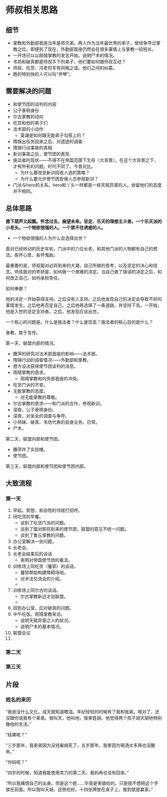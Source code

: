 # 师叔相关思路

## 细节

+ 掌教和外勤部首座当年是师兄弟。两人作为当年最优秀的弟子，曾经争夺过掌教之位。即便到了现在，外勤部首座仍然会在很多事情上与掌教一较短长。
+ 一开场可以以雨晴掌教的发言开始。说明尸术的情况。
+ 韦坊和破真都是师叔手下的弟子，他们要如何跟师叔互动？
+ 师叔、吃货、冯老将军有同袍之谊。他们之间的纠葛。
+ 跑的特别快的人可以叫“尹琴”。

## 需要解决的问题

+ 和使节团的谈判的内容
+ 公子表明身份
+ 尔古掌教的动向
+ 吃货和他的弟子们
+ 法术部的小动作
	+ 莫谦是如何跟无能弟子勾搭上的？
+ 隋锦出任务回来之后，对遗迹的调查
+ 隋锦行动事故的真相
+ 新训事故之后，使节团的表现
+ 施法者的现状——不得不在帝国范围下生存（大背景）。在这个大背景之下，才有所有的问题。时代不同了。今昔对比。
	+ 为什么要改变新训招收人选的策略？
	+ 为什么要允许使节团安保人员参观新训？
+ 门派与hero的关系。hero和丫头一样都是一些天赋异禀的人。收留他们的态度并不相同。

## 总体思路

**摁下葫芦又起瓢。怀念过去，展望未来。坚定、乐天的理想主义者。一个乐天派的小老头。一个物欲很强的人。一个禁不住诱惑的人。**
+ 一个物欲很强的人为什么会选择出世？

面对已经转动的历史车轮，门派中的六位长老，和其他门派的人物都有自己的想法。各怀心思，各怀鬼胎。

最重要的是，师叔面对必将到来的大潮，自己所做的思考，以及坚定的决心和信念。师叔面对的考研是，如何做一个艰难的决定。当自己做了错误的决定之后，如何改正自己。如何承担责任。

如何奉献？

他的决定一开始获得支持。之后没有人支持。之后他发现自己的决定会导致不好的事情发生。之后他再否定自己。之后他再选择了一条道路，并坚持下去。一开始，他是入世的坚定支持者。之后，他发现应该出世。

一个核心的问题是。什么是施法者？什么是崇高？施法者的核心目的是什么？

身教，胜于言传。

第一天，联盟内部的情况。
+ 鵰萍的研究对法术部首座的影响——法术部。
+ 隋锦行动的调查情况——外勤部和掌教。
+ 想方设法获得使节团谈判的消息。
+ 雨晴掌教的恳求。
	+ 雨晴掌教和内务部首座的冲突。
+ 吃货门派的不安。
+ 无能掌教的态度。
	+ 对无能掌教的尊敬。
+ 尔古掌教的恳求——和门派的合作，参观新训。
+ 深夜，公子表明身份。
+ 深夜，对吴全的调查与争夺。
+ 小师妹、破真、韦坊代表的自身业务。日常。
+ 尸术。

第二天，联盟内部和使节团。
+ 鵰萍炸了实验楼。
+ 使节团。

第三天，联盟内部和使节团和使节团内部。

## 大致流程

### 第一天

1. 早起。冥想，和杂院的邻居打招呼。
2. 同吃货的早餐。
	+ 谈到了吃货门派的问题。
	+ 谈到了面对即将到来的使节团，联盟的意见不统一问题。
	+ 谈到了鲁丘掌教的问题。
3. 办公室解决一些问题。
4. 长老会。
5. 长老会结束后的谈话
	+ 表明对帝国使节团的看法。
5. 训练场上同吃货（饕郭）的谈话。
	+ 饕郭帮助构建障碍场地。
	+ 对术法交流会的介绍。
	+ 
6. 训练场上同尔古的谈话。
	+ 尔古掌教新近才加联盟。
	+ 
7. 回到办公室，应对破真的问题。
9. 中午吃饭。雨晴掌教来访。
	+ 说明天赋异禀之人的状况。
	+ 说明尸术的基本情况。
6. 联盟会议
7. 

### 第二天

### 第三天

## 片段

### 姓名的来历

“我爸没什么文化，成天就知道瞎混。年纪轻轻的时候有了我和我弟。哦对了，还没跟你说我有个弟弟。我叫天，他叫地，我爹姓胡。他觉得两个孩子胡天胡地特别像他的生活。”

“结果呢？”

“三岁那年，我弟弟因为没钱看病死了。五岁那年，我爹因为喝酒太多再也没醒来。”

“你妈呢？”

“四岁的时候，知道我能使用灵力的第二天，我妈再也没有回来。”

“所以我痛恨自己的出身。但是这个姓……毕竟是爹娘给的。只是我不想把这个字放在前面。所以我叫天胡。这倒也好。十四张牌放在桌子上，推到就是赢家。”

